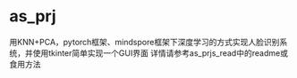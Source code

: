 # as_prj
用KNN+PCA，pytorch框架、mindspore框架下深度学习的方式实现人脸识别系统，并使用tkinter简单实现一个GUI界面
详情请参考as_prjs_read中的readme或食用方法
